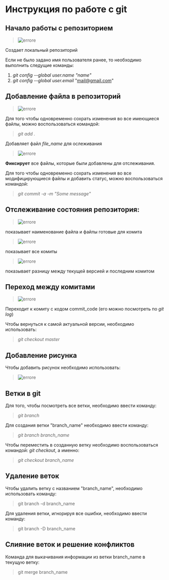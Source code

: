 # Инструкция по работе с git

## Начало работы с репозиторием
>![errore](gitinit.PNG)

Cоздает локальный репозиторий

Если не было задано имя пользователя ранее, то необходимо выполнить следущие команды:
1. *git config --global user.name "name"*
2. *git config --global user.email* "mail@gmail.com"

## Добавление файла в репозиторий
>![errore](gitadd.PNG)

Для того чтобы одновременно сохрать изменения во все имеющиеся файлы, можно воспользоваться командой:

> *git add .*

Добавляет файл *file_name* для ослеживания

>![errore](gitcommit.PNG)

**Фиксирует** все файлы, которые были добавлены для отслеживания.

Для того чтобы одновременно сохрать изменения во все модифицирующиеся файлы и добавить статус, можно воспользоваться командой:

> *git commit -a -m "Some message"*

## Отслеживание состояния репозитория:

>![errore](gitstatus.PNG)

показывает наименование файла и файлы готовые для комита

>![errore](gitlog.PNG)

показывает все комиты

>![errore](gitdiff.PNG)

показывает разницу между текущей версией и последним комитом

## Переход между комитами

>![errore](gitcheckout.PNG)

Переходит к комиту с кодом commit_code (его можно посмотреть по *git log*)

Чтобы вернуться к самой актуальной версии, необходимо использовать: 
> *git checkout master*

## Добавление рисунка
Чтобы добавить рисунок необходимо использовать:

>![errore](рисунок.PNG)

## Ветки в git

Для того, чтобы посмотреть все ветки, необходимо ввести команду:
> *git branch*

Для создания ветки "branch_name" необходимо ввести команду:
> *git branch branch_name*

Чтобы переместить в созданную ветку необходимо воспользоваться командой: *git checkout*, а именно:
> *git checkout branch_name*

## Удаление веток

Чтобы удалить ветку с названием "branch_name", необходимо использовать команду:
> git branch -d branch_name

Для удаления ветки, игнорируя все ошибки, необходимо ввести команду:
> git branch -D branch_name

## Слияние веток и решение конфликтов

Команда для выкачивания информации из ветки branch_name в текущую ветку:
> git merge branch_name
